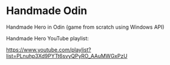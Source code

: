 # Handmade Odin

Handmade Hero in Odin (game from scratch using Windows API)

Handmade Hero YouTube playlist:

https://www.youtube.com/playlist?list=PLnuhp3Xd9PYTt6svyQPyRO_AAuMWGxPzU